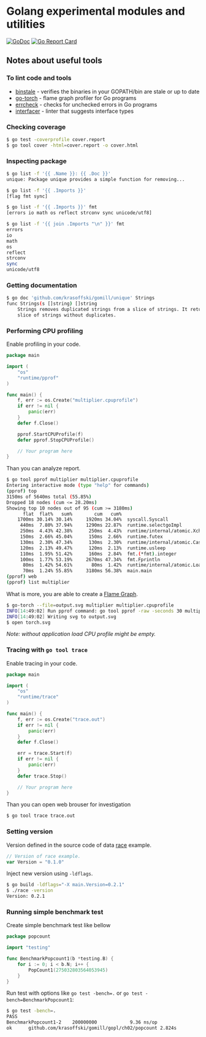 # Golang experimental modules and utilities 

[![GoDoc](https://godoc.org/github.com/krasoffski/gomill?status.svg)](https://godoc.org/github.com/krasoffski/gomill)
[![Go Report Card](https://goreportcard.com/badge/github.com/krasoffski/gomill)](https://goreportcard.com/report/github.com/krasoffski/gomill)

## Notes about useful tools

### To lint code and tools
 * [binstale] - verifies the binaries in your GOPATH/bin are stale or up to date
 * [go-torch] - flame graph profiler for Go programs
 * [errcheck] - checks for unchecked errors in Go programs
 * [interfacer] - linter that suggests interface types

### Checking coverage
```sh
$ go test -coverprofile cover.report
$ go tool cover -html=cover.report -o cover.html
```

### Inspecting package
```sh
$ go list -f '{{ .Name }}: {{ .Doc }}'
unique: Package unique provides a simple function for removing...
```
```sh
$ go list -f '{{ .Imports }}'
[flag fmt sync]
```
```sh
$ go list -f '{{ .Imports }}' fmt
[errors io math os reflect strconv sync unicode/utf8]
```
```sh
$ go list -f '{{ join .Imports "\n" }}' fmt
errors
io
math
os
reflect
strconv
sync
unicode/utf8
```

### Getting documentation
```sh
$ go doc 'github.com/krasoffski/gomill/unique' Strings
func Strings(s []string) []string
    Strings removes duplicated strings from a slice of strings. It returns a new
    slice of strings without duplicates.
```

### Performing CPU profiling
Enable profiling in your code.

```go
package main

import (
	"os"
	"runtime/pprof"
)

func main() {
	f, err := os.Create("multiplier.cpuprofile")
	if err != nil {
		panic(err)
	}
	defer f.Close()

	pprof.StartCPUProfile(f)
	defer pprof.StopCPUProfile()

	// Your program here
}
```
Than you can analyze report.
```sh
$ go tool pprof multiplier multiplier.cpuprofile
Entering interactive mode (type "help" for commands)
(pprof) top
3150ms of 5640ms total (55.85%)
Dropped 18 nodes (cum <= 28.20ms)
Showing top 10 nodes out of 95 (cum >= 3180ms)
      flat  flat%   sum%        cum   cum%
    1700ms 30.14% 30.14%     1920ms 34.04%  syscall.Syscall
     440ms  7.80% 37.94%     1290ms 22.87%  runtime.selectgoImpl
     250ms  4.43% 42.38%      250ms  4.43%  runtime/internal/atomic.Xchg
     150ms  2.66% 45.04%      150ms  2.66%  runtime.futex
     130ms  2.30% 47.34%      130ms  2.30%  runtime/internal/atomic.Cas
     120ms  2.13% 49.47%      120ms  2.13%  runtime.usleep
     110ms  1.95% 51.42%      160ms  2.84%  fmt.(*fmt).integer
     100ms  1.77% 53.19%     2670ms 47.34%  fmt.Fprintln
      80ms  1.42% 54.61%       80ms  1.42%  runtime/internal/atomic.Load
      70ms  1.24% 55.85%     3180ms 56.38%  main.main
(pprof) web
(pprof) list multiplier
```
What is more, you are able to create a [Flame Graph].
```sh
$ go-torch --file=output.svg multiplier multiplier.cpuprofile
INFO[14:49:02] Run pprof command: go tool pprof -raw -seconds 30 multiplier multiplier.cpuprofile
INFO[14:49:02] Writing svg to output.svg
$ open torch.svg
```
_Note: without application load CPU profile might be empty._

### Tracing with `go tool trace`
Enable tracing in your code.

```go
package main

import (
	"os"
	"runtime/trace"
)

func main() {
	f, err := os.Create("trace.out")
	if err != nil {
		panic(err)
	}
	defer f.Close()

	err = trace.Start(f)
	if err != nil {
		panic(err)
	}
	defer trace.Stop()

	// Your program here
}
```
Than you can open web brouser for investigation
```sh
$ go tool trace trace.out
```

### Setting version
Version defined in the source code of data [race] example.
```go
// Version of race example.
var Version = "0.1.0"
```
Inject new version using `-ldflags`.
```sh
$ go build -ldflags="-X main.Version=0.2.1"
$ ./race -version
Version: 0.2.1
```

### Running simple benchmark test
Create simple benchmark test like bellow
```go
package popcount

import "testing"

func BenchmarkPopcount1(b *testing.B) {
	for i := 0; i < b.N; i++ {
		PopCount1(275032803564053945)
	}
}
```
Run test with options like `go test -bench=.` or `go test -bench=BenchmarkPopcount1`:
```sh
$ go test -bench=.
PASS
BenchmarkPopcount1-2	200000000	         9.36 ns/op
ok  	github.com/krasoffski/gomill/gopl/ch02/popcount	2.824s
```


[binstale]: https://github.com/shurcooL/binstale
[go-torch]: https://github.com/uber/go-torch
[errcheck]: https://github.com/kisielk/errcheck
[interfacer]: https://github.com/mvdan/interfacer/
[Flame Graph]: https://github.com/brendangregg/FlameGraph

[race]: https://godoc.org/github.com/krasoffski/gomill/race
